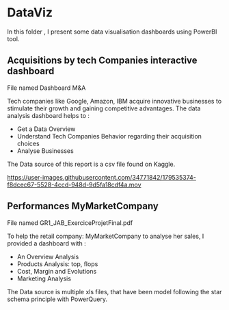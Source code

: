 # DataViz

In this folder , I present some data visualisation dashboards using PowerBI tool.

## Acquisitions by tech Companies interactive dashboard
File named Dashboard M&A

Tech companies like Google, Amazon, IBM acquire innovative businesses to stimulate their growth and gaining competitive advantages. 
The data analysis dashboard helps to :
  - Get a Data Overview 
  - Understand Tech Companies Behavior regarding their acquisition choices
  - Analyse Businesses
  
 The Data source of this report is a csv file found on Kaggle.
 
  
https://user-images.githubusercontent.com/34771842/179535374-f8dcec67-5528-4ccd-948d-9d5fa18cdf4a.mov


## Performances MyMarketCompany
File named GR1_JAB_ExerciceProjetFinal.pdf

To help the retail company: MyMarketCompany to analyse her sales, I provided a dashboard with : 
 - An Overview Analysis 
 - Products Analysis: top, flops
 - Cost, Margin and Evolutions
 - Marketing Analysis 
 
 The Data source is multiple xls files, that have been model following the star schema principle with PowerQuery.
